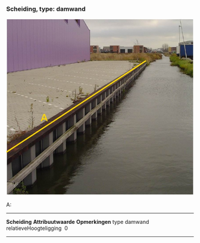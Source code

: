<div>

### Scheiding, type: damwand

![kademuur3.jpg](media/image93.jpg)

A:

  ------------------------ --------------------- -----------------
  **Scheiding**            **Attribuutwaarde**   **Opmerkingen**
  type                     damwand                
  relatieveHoogteligging    0                     
  ------------------------ --------------------- -----------------

</div>
